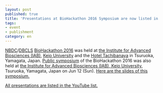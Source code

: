 ```yaml
---
layout: post
published: true
title: 'Presentations at BioHackathon 2016 Symposium are now listed in YouTube.'
tags:
- event
- publishment
category: en
---
```

[NBDC](http://biosciencedbc.jp/en/)/[DBCLS](http://dbcls.rois.ac.jp/en/) [BioHackathon 2016](http://2016.biohackathon.org/) was held at [the Institute for Advanced Biosciences (IAB)](http://www.iab.keio.ac.jp/en/index.html), [Keio University](http://www.iab.keio.ac.jp/en/index.html) and the [Hotel Tachibanaya](http://www.tachibanaya.jp/) in Tsuruoka, Yamagata, Japan. 
[Public symposium](http://2016.biohackathon.org/symposium) of the BioHackathon 2016 was also held at [the Institute for Advanced Biosciences (IAB), Keio University](http://www.iab.keio.ac.jp/en/index.html), Tsuruoka, Yamagata, Japan on Jun 12 (Sun).
[Here are the slides of this symposium.](https://github.com/dbcls/bh16/wiki/LongTalks)

[All presentations are listed in the YouTube list.](https://www.youtube.com/playlist?list=PL0uaKHgcG00b3sE3A8EfpmnWTYlKAEmN5)